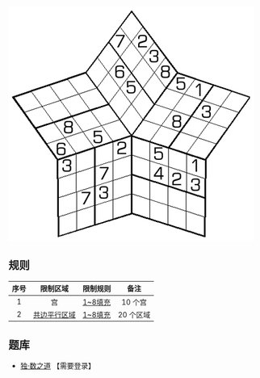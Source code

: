 ![](../../images/sudoku/8阶五星.png)

## 规则
| 序号 | 限制区域 | 限制规则 | 备注 |
| :---: | :---: | :--- | :---: |
| 1 | 宫 | [1~8填充] | 10 个宫 |
| 2 | [共边平行区域] | [1~8填充] | 20 个区域 |

## 题库
- [独·数之道](http://www.sudokufans.org.cn/lx/game.index.php?type=8w) 【需要登录】

[1~8填充]: ../../rules.md#1~8填充
[共边平行区域]: ../../rules.md#共边平行区域